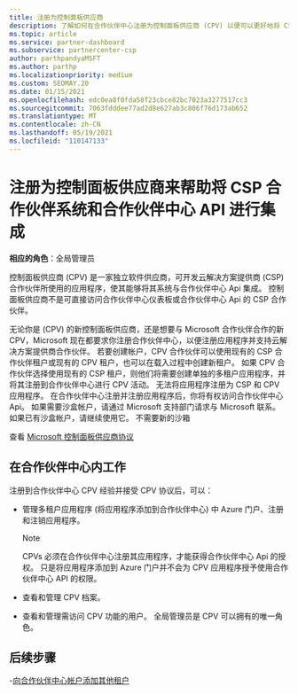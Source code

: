 ```yaml
---
title: 注册为控制面板供应商
description: 了解如何在合作伙伴中心注册为控制面板供应商 (CPV) 以便可以更好地将 CSP 合作伙伴系统与合作伙伴中心 Api 集成。
ms.topic: article
ms.service: partner-dashboard
ms.subservice: partnercenter-csp
author: parthpandyaMSFT
ms.author: parthp
ms.localizationpriority: medium
ms.custom: SEOMAY.20
ms.date: 01/15/2021
ms.openlocfilehash: edc0ea8f0fda58f23cbce82bc7023a3277517cc3
ms.sourcegitcommit: 7063fdddee77ad2d8e627ab3c806f76d173ab652
ms.translationtype: MT
ms.contentlocale: zh-CN
ms.lasthandoff: 05/19/2021
ms.locfileid: "110147133"
---
```

# <a name="enroll-as-a-control-panel-vendor-to-help-integrate-csp-partner-systems-with-partner-center-apis"></a>注册为控制面板供应商来帮助将 CSP 合作伙伴系统和合作伙伴中心 API 进行集成


**相应的角色**：全局管理员

控制面板供应商 (CPV) 是一家独立软件供应商，可开发云解决方案提供商 (CSP) 合作伙伴所使用的应用程序，使其能够将其系统与合作伙伴中心 Api 集成。 控制面板供应商不是可直接访问合作伙伴中心仪表板或合作伙伴中心 Api 的 CSP 合作伙伴。

无论你是 (CPV) 的新控制面板供应商，还是想要与 Microsoft 合作伙伴合作的新 CPV，Microsoft 现在都要求你注册合作伙伴中心，以便注册应用程序并支持云解决方案提供商合作伙伴。 若要创建帐户，CPV 合作伙伴可以使用现有的 CSP 合作伙伴租户或现有的 CPV 租户，也可以在载入过程中创建新租户。 如果 CPV 合作伙伴选择使用现有的 CSP 租户，则他们将需要创建单独的多租户应用程序，并将其注册到合作伙伴中心进行 CPV 活动。 无法将应用程序注册为 CSP 和 CPV 应用程序。 在合作伙伴中心注册并注册应用程序后，你将有权访问合作伙伴中心 Api。  如果需要沙盒帐户，请通过 Microsoft 支持部门请求与 Microsoft 联系。 如果已有沙盒帐户，请继续使用它。 不需要新的沙箱

查看 [Microsoft 控制面板供应商协议](https://go.microsoft.com/fwlink/?linkid=2055198)


## <a name="working-in-partner-center"></a>在合作伙伴中心内工作

注册到合作伙伴中心 CPV 经验并接受 CPV 协议后，可以：

- 管理多租户应用程序 (将应用程序添加到合作伙伴中心) 中 Azure 门户、注册和注销应用程序。

    >[!Note] 
    >CPVs 必须在合作伙伴中心注册其应用程序，才能获得合作伙伴中心 Api 的授权。 只是将应用程序添加到 Azure 门户并不会为 CPV 应用程序授予使用合作伙伴中心 API 的权限。 

- 查看和管理 CPV 档案。 

- 查看和管理需访问 CPV 功能的用户。 全局管理员是 CPV 可以拥有的唯一角色。

## <a name="next-steps"></a>后续步骤

-[向合作伙伴中心帐户添加其他租户](multi-tenant-account.md)